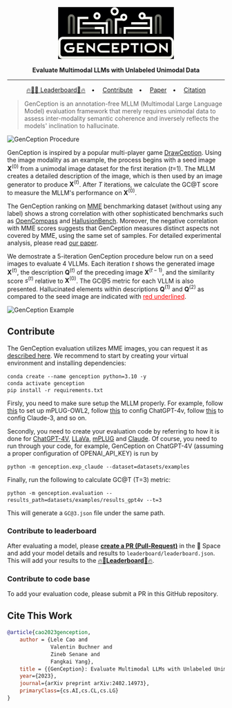 <div align="center">

<img src="figures/gc_logo.png" height="120">

**Evaluate Multimodal LLMs with Unlabeled Unimodal Data**

</div>

------

<p align="center">
  <a href="https://huggingface.co/spaces/valbuc/GenCeption">🔥🏅️🤗 Leaderboard🏅️🔥</a>&emsp;•&emsp;
  <a href="#contribute">Contribute</a>&emsp;•&emsp;
  <a href="https://arxiv.org/abs/2402.14973">Paper</a>&emsp;•&emsp;
  <a href="#cite-this-work">Citation</a> 
</p>

> GenCeption is an annotation-free MLLM (Multimodal Large Language Model) evaluation framework that merely requires unimodal data to assess inter-modality semantic coherence and inversely reflects the models' inclination to hallucinate.

![GenCeption Procedure](figures/existence-example.jpeg)

GenCeption is inspired by a popular multi-player game [DrawCeption](https://wikipedia.org/wiki/drawception). Using the image modality as an example, the process begins with a seed image $\mathbf{X}^{(0)}$ from a unimodal image dataset for the first iteration ($t$=1). The MLLM creates a detailed description of the image, which is then used by an image generator to produce $\mathbf{X}^{(t)}$. After $T$ iterations, we calculate the GC@T score to measure the MLLM's performance on $\mathbf{X}^{(0)}$. 

The GenCeption ranking on [MME](https://github.com/BradyFU/Awesome-Multimodal-Large-Language-Models/tree/Evaluation) benchmarking dataset (without using any label) shows a strong correlation with other sophisticated benchmarks such as [OpenCompass](https://rank.opencompass.org.cn/leaderboard-multimodal) and [HallusionBench](https://github.com/tianyi-lab/HallusionBench). Moreover, the negative correlation with MME scores suggests that GenCeption measures distinct aspects not covered by MME, using the same set of samples. For detailed experimental analysis, please read [our paper](https://arxiv.org/abs/2402.14973).

We demostrate a 5-iteration GenCeption procedure below run on a seed images to evaluate 4 VLLMs. Each iteration $t$ shows the generated image $\mathbf{X}^{(t)}$, the description $\mathbf{Q}^{(t)}$ of the preceding image $\mathbf{X}^{(t-1)}$, and the similarity score $s^{(t)}$ relative to $\mathbf{X}^{(0)}$. The GC@5 metric for each VLLM is also presented. Hallucinated elements within descriptions $\mathbf{Q}^{(1)}$ and $\mathbf{Q}^{(2)}$ as compared to the seed image are indicated with  <span style="color:red"><u>red underlined</u></span>.

![GenCeption Example](figures/existence-example.jpeg)


## Contribute

The GenCeption evaluation utilizes MME images, you can request it as [described here](https://github.com/BradyFU/Awesome-Multimodal-Large-Language-Models/blob/Evaluation/README.md#our-mllm-works).
We recommend to start by creating your virtual environment and installing dependencies:

```{bash}
conda create --name genception python=3.10 -y
conda activate genception
pip install -r requirements.txt
```

Firsly, you need to make sure setup the MLLM properly. For example, follow [this](https://github.com/X-PLUG/mPLUG-Owl/tree/main/mPLUG-Owl2#usage) to set up mPLUG-OWL2, follow [this](https://platform.openai.com/docs/guides/vision) to config ChatGPT-4v, follow [this](https://docs.anthropic.com/claude/docs/intro-to-claude) to config Claude-3, and so on. 

Secondly, you need to create your evaluation code by referring to how it is done for [ChatGPT-4V](genception/exp_gpt4v.py), [LLaVa](genception/exp_llava.py), [mPLUG](genception/exp_mplug.py) and [Claude](genception/exp_claude.py). Of course, you need to run through your code, for example, GenCeption on ChatGPT-4V (assuming a proper configuration of OPENAI_API_KEY) is run by

```{bash}
python -m genception.exp_claude --dataset=datasets/examples
```

Finally, run the following to calculate GC@T (T=3) metric:
```{bash}
python -m genception.evaluation --results_path=datasets/examples/results_gpt4v --t=3
```
This will generate a `GC@3.json` file under the same path.


### Contribute to leaderboard
After evaluating a model, please [**create a PR (Pull-Request)**](https://huggingface.co/spaces/valbuc/GenCeption/discussions?new_pr=true) in the 🤗 Space and add your model details and results to `leaderboard/leaderboard.json`. This will add your results to the [🔥🏅️**Leaderboard**🏅️🔥](https://huggingface.co/spaces/valbuc/GenCeption). 

### Contribute to code base
To add your evaluation code, please submit a PR in this GitHub repository. 

## Cite This Work
```bibtex
@article{cao2023genception,
    author = {Lele Cao and
              Valentin Buchner and
              Zineb Senane and
              Fangkai Yang},
    title = {{GenCeption}: Evaluate Multimodal LLMs with Unlabeled Unimodal Data},
    year={2023},
    journal={arXiv preprint arXiv:2402.14973},
    primaryClass={cs.AI,cs.CL,cs.LG}
}
```
